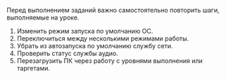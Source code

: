 
Перед выполнением заданий важно самостоятельно повторить шаги, выполняемые на уроке.

1) Изменить режим запуска по умолчанию ОС.
2) Переключиться между несколькими режимами работы.
3) Убрать из автозапуска по умолчанию службу сети.
4) Проверить статус службы аудио.
5) Перезагрузить ПК через работу с уровнями выполнения или таргетами.
